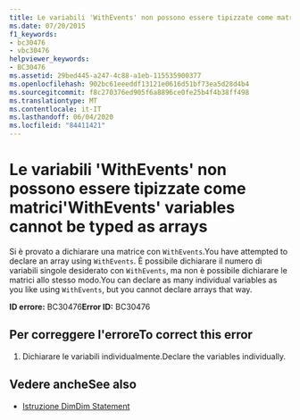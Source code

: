 ```yaml
---
title: Le variabili 'WithEvents' non possono essere tipizzate come matrici
ms.date: 07/20/2015
f1_keywords:
- bc30476
- vbc30476
helpviewer_keywords:
- BC30476
ms.assetid: 29bed445-a247-4c88-a1eb-115535900377
ms.openlocfilehash: 902bc61eeeddf13121e0616d51bf73ea5d28d4b4
ms.sourcegitcommit: f8c270376ed905f6a8896ce0fe25b4f4b38ff498
ms.translationtype: MT
ms.contentlocale: it-IT
ms.lasthandoff: 06/04/2020
ms.locfileid: "84411421"
---
```

# <a name="withevents-variables-cannot-be-typed-as-arrays"></a><span data-ttu-id="89aab-102">Le variabili 'WithEvents' non possono essere tipizzate come matrici</span><span class="sxs-lookup"><span data-stu-id="89aab-102">'WithEvents' variables cannot be typed as arrays</span></span>
<span data-ttu-id="89aab-103">Si è provato a dichiarare una matrice con `WithEvents`.</span><span class="sxs-lookup"><span data-stu-id="89aab-103">You have attempted to declare an array using `WithEvents`.</span></span> <span data-ttu-id="89aab-104">È possibile dichiarare il numero di variabili singole desiderato con `WithEvents`, ma non è possibile dichiarare le matrici allo stesso modo.</span><span class="sxs-lookup"><span data-stu-id="89aab-104">You can declare as many individual variables as you like using `WithEvents`, but you cannot declare arrays that way.</span></span>  
  
 <span data-ttu-id="89aab-105">**ID errore:** BC30476</span><span class="sxs-lookup"><span data-stu-id="89aab-105">**Error ID:** BC30476</span></span>  
  
## <a name="to-correct-this-error"></a><span data-ttu-id="89aab-106">Per correggere l'errore</span><span class="sxs-lookup"><span data-stu-id="89aab-106">To correct this error</span></span>  
  
1. <span data-ttu-id="89aab-107">Dichiarare le variabili individualmente.</span><span class="sxs-lookup"><span data-stu-id="89aab-107">Declare the variables individually.</span></span>  
  
## <a name="see-also"></a><span data-ttu-id="89aab-108">Vedere anche</span><span class="sxs-lookup"><span data-stu-id="89aab-108">See also</span></span>

- [<span data-ttu-id="89aab-109">Istruzione Dim</span><span class="sxs-lookup"><span data-stu-id="89aab-109">Dim Statement</span></span>](../language-reference/statements/dim-statement.md)
